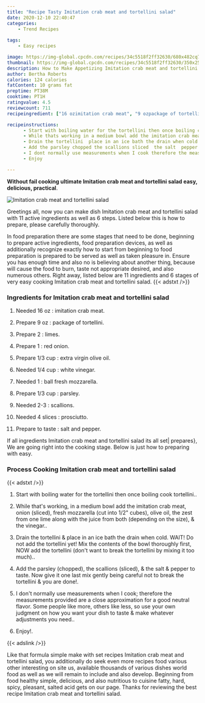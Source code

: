 ```yaml
---
title: "Recipe Tasty Imitation crab meat and tortellini salad"
date: 2020-12-10 22:40:47
categories:
    - Trend Recipes
    
tags:
    - Easy recipes

image: https://img-global.cpcdn.com/recipes/34c5518f2ff32630/680x482cq70/imitation-crab-meat-and-tortellini-salad-recipe-main-photo.jpg
thumbnail: https://img-global.cpcdn.com/recipes/34c5518f2ff32630/350x250cq70/imitation-crab-meat-and-tortellini-salad-recipe-main-photo.jpg
description: How to Make Appetizing Imitation crab meat and tortellini salad with 11 ingredients and 6 stages of easy cooking.
author: Bertha Roberts
calories: 124 calories
fatContent: 10 grams fat
preptime: PT38M
cooktime: PT1H
ratingvalue: 4.5
reviewcount: 711
recipeingredient: ["16 ozimitation crab meat", "9 ozpackage of tortellini", "2limes", "1red onion", "1/3 cupextra virgin olive oil", "1/4 cupwhite vinegar", "1ball fresh mozzarella", "1/3 cupparsley", "2-3scallions", "4 slicesprosciutto", "to tastesalt and pepper"]

recipeinstructions: 
      - Start with boiling water for the tortellini then once boiling cook tortellini 
      - While thats working in a medium bowl add the imitation crab meat onion sliced fresh mozzarella cut into 12 cubes olive oil the zest from one lime along with the juice from both depending on the size  the vinegar 
      - Drain the tortellini  place in an ice bath the drain when cold WAIT Do not add the tortellini yet Mix the contents of the bowl thoroughly first NOW add the tortellini dont want to break the tortellini by mixing it too much 
      - Add the parsley chopped the scallions sliced  the salt  pepper to taste Now give it one last mix gently being careful not to break the tortellini  you are done 
      - I dont normally use measurements when I cook therefore the measurements provided are a close approximation for a good neutral flavor Some people like more others like less so use your own judgment on how you want your dish to taste  make whatever adjustments you need 
      - Enjoy

---
```




**Without fail cooking ultimate Imitation crab meat and tortellini salad easy, delicious, practical**. 


![Imitation crab meat and tortellini salad](https://img-global.cpcdn.com/recipes/34c5518f2ff32630/680x482cq70/imitation-crab-meat-and-tortellini-salad-recipe-main-photo.jpg "Imitation crab meat and tortellini salad")




Greetings all, now you can make dish Imitation crab meat and tortellini salad with 11 active ingredients as well as 6 steps. Listed below this is how to prepare, please carefully thoroughly.

In food preparation there are some stages that need to be done, beginning to prepare active ingredients, food preparation devices, as well as additionally recognize exactly how to start from beginning to food preparation is prepared to be served as well as taken pleasure in. Ensure you has enough time and also no is believing about another thing, because will cause the food to burn, taste not appropriate desired, and also numerous others. Right away, listed below are 11 ingredients and 6 stages of very easy cooking Imitation crab meat and tortellini salad.
{{< adstxt />}}

### Ingredients for Imitation crab meat and tortellini salad


1. Needed 16 oz : imitation crab meat.

1. Prepare 9 oz : package of tortellini.

1. Prepare 2 : limes.

1. Prepare 1 : red onion.

1. Prepare 1/3 cup : extra virgin olive oil.

1. Needed 1/4 cup : white vinegar.

1. Needed 1 : ball fresh mozzarella.

1. Prepare 1/3 cup : parsley.

1. Needed 2-3 : scallions.

1. Needed 4 slices : prosciutto.

1. Prepare to taste : salt and pepper.



If all ingredients Imitation crab meat and tortellini salad its all set| prepares}, We are going right into the cooking stage. Below is just how to preparing with easy.

### Process Cooking Imitation crab meat and tortellini salad

{{< adstxt />}}


1. Start with boiling water for the tortellini then once boiling cook tortellini..



1. While that&#39;s working, in a medium bowl add the imitation crab meat, onion (sliced), fresh mozzarella (cut into 1/2&#34; cubes), olive oil, the zest from one lime along with the juice from both (depending on the size), &amp; the vinegar..



1. Drain the tortellini &amp; place in an ice bath the drain when cold. WAIT! Do not add the tortellini yet! Mix the contents of the bowl thoroughly first, NOW add the tortellini (don&#39;t want to break the tortellini by mixing it too much)..



1. Add the parsley (chopped), the scallions (sliced), &amp; the salt &amp; pepper to taste. Now give it one last mix gently being careful not to break the tortellini &amp; you are done!.



1. I don&#39;t normally use measurements when I cook; therefore the measurements provided are a close approximation for a good neutral flavor. Some people like more, others like less, so use your own judgment on how you want your dish to taste &amp; make whatever adjustments you need..



1. Enjoy!.





{{< adslink />}}

Like that formula simple make with set recipes Imitation crab meat and tortellini salad, you additionally do seek even more recipes food various other interesting on site us, available thousands of various dishes world food as well as we will remain to include and also develop. Beginning from food healthy simple, delicious, and also nutritious to cuisine fatty, hard, spicy, pleasant, salted acid gets on our page. Thanks for reviewing the best recipe Imitation crab meat and tortellini salad.
